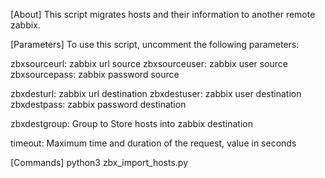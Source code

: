 [About]
This script migrates hosts and their information to another remote zabbix.

[Parameters]
To use this script, uncomment the following parameters:

zbxsourceurl:  zabbix url source 
zbxsourceuser: zabbix user source
zbxsourcepass: zabbix password source

zbxdesturl: zabbix url destination
zbxdestuser: zabbix user destination
zbxdestpass: zabbix password destination

zbxdestgroup: Group to Store hosts into zabbix destination

timeout: Maximum time and duration of the request, value in seconds

[Commands]
python3 zbx_import_hosts.py
